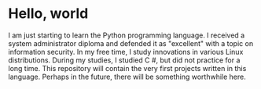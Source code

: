 # Hello, world
I am just starting to learn the Python programming language. I received a system administrator diploma and defended it as "excellent" with a topic on information security. In my free time, I study innovations in various Linux distributions. During my studies, I studied C #, but did not practice for a long time. This repository will contain the very first projects written in this language. Perhaps in the future, there will be something worthwhile here.